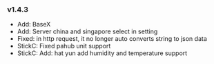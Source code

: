 ### v1.4.3

* Add: BaseX
* Add: Server china and singapore select in setting
* Fixed: in http request, it no longer auto converts string to json data
* StickC: Fixed pahub unit support
* StickC: Add: hat yun add humidity and temperature support
